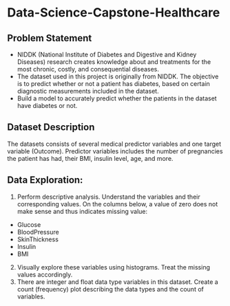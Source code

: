 # Data-Science-Capstone-Healthcare

## Problem Statement
* NIDDK (National Institute of Diabetes and Digestive and Kidney Diseases) research creates knowledge about and treatments for the most chronic, costly, and consequential diseases.
* The dataset used in this project is originally from NIDDK. The objective is to predict whether or not a patient has diabetes, based on certain diagnostic measurements included in the dataset.
* Build a model to accurately predict whether the patients in the dataset have diabetes or not.

## Dataset Description
The datasets consists of several medical predictor variables and one target variable (Outcome). Predictor variables includes the number of pregnancies the patient has had, their BMI, insulin level, age, and more.

## Data Exploration:

1. Perform descriptive analysis. Understand the variables and their corresponding values. On the columns below, a value of zero does not make sense and thus indicates missing value:
* Glucose
* BloodPressure
* SkinThickness
* Insulin
* BMI

2. Visually explore these variables using histograms. Treat the missing values accordingly.
3. There are integer and float data type variables in this dataset. Create a count (frequency) plot describing the data types and the count of variables. 

